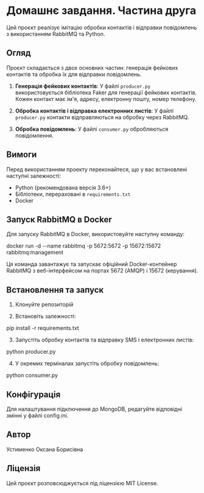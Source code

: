 # Домашнє завдання. Частина друга

Цей проєкт реалізує імітацію обробки контактів і відправки повідомлень з використанням RabbitMQ та Python.

## Огляд

Проєкт складається з двох основних частин: генерація фейкових контактів та обробка їх для відправки повідомлень.

1. **Генерація фейкових контактів**: У файлі `producer.py` використовується бібліотека Faker для генерації фейкових контактів. Кожен контакт має ім'я, адресу, електронну пошту, номер телефону.

2. **Обробка контактів і відправка електронних листів**: У файлі `producer.py` контакти відправляються на обробку через RabbitMQ. 

3. **Обробка повідомлень**: У файлі `consumer.py` обробляються повідомлення.


## Вимоги

Перед використанням проекту переконайтеся, що у вас встановлені наступні залежності:

- Python (рекомендована версія 3.6+)
- Бібліотеки, перераховані в `requirements.txt`
- Docker

## Запуск RabbitMQ в Docker

Для запуску RabbitMQ в Docker, використовуйте наступну команду:

docker run -d --name rabbitmq -p 5672:5672 -p 15672:15672 rabbitmq:management

Ця команда завантажує та запускає офіційний Docker-контейнер RabbitMQ з веб-інтерфейсом на портах 5672 (AMQP) і 15672 (керування).

## Встановлення та запуск
1. Клонуйте репозиторій

2. Встановіть залежності:

pip install -r requirements.txt

3. Запустіть обробку контактів та відправку SMS і електронних листів:

python producer.py

4. У окремих терміналах запустіть обробку повідомлень:

python consumer.py

## Конфігурація
Для налаштування підключення до MongoDB, редагуйте відповідні змінні у файлі config.ini.

## Автор
Устименко Оксана Борисівна

## Ліцензія
Цей проєкт розповсюджується під ліцензією MIT License.
